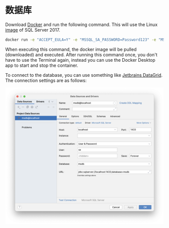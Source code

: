 # 数据库

Download [Docker](https://www.docker.com/products/docker-desktop/) and run the following command. This will use the Linux [image](https://hub.docker.com/_/microsoft-mssql-server) of SQL Server 2017.

```zsh
docker run -e "ACCEPT_EULA=Y" -e "MSSQL_SA_PASSWORD=Password123" -e "MSSQL_PID=Express" -p 1433:1433 -d mcr.microsoft.com/mssql/server:2017-latest
```

When executing this command, the docker image will be pulled (downloaded) and executed. After running this command once, you don't have to use the Terminal again, instead you can use the Docker Desktop app to start and stop the container.

To connect to the database, you can use something like [Jetbrains DataGrid](https://www.jetbrains.com/datagrip/). The connection settings are as follows:

![DataGrid Connection Settings](./connect-screenshot.png)
